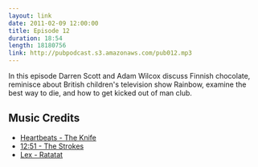```yaml
---
layout: link
date: 2011-02-09 12:00:00
title: Episode 12
duration: 18:54
length: 18180756
link: http://pubpodcast.s3.amazonaws.com/pub012.mp3
---
```


In this episode Darren Scott and Adam Wilcox discuss Finnish chocolate, reminisce about British children's television show Rainbow, examine the best way to die, and how to get kicked out of man club.

## Music Credits

- [Heartbeats - The Knife](http://itunes.apple.com/gb/album/heartbeats/id163950886?i=163950887)
- [12:51 - The Strokes](http://itunes.apple.com/gb/album/12-51/id260661892?i=260662775)
- [Lex - Ratatat](http://itunes.apple.com/gb/album/lex/id180537852?i=180537968)